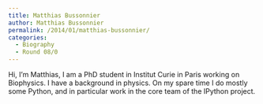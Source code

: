 ```yaml
---
title: Matthias Bussonnier
author: Matthias Bussonnier
permalink: /2014/01/matthias-bussonnier/
categories:
  - Biography
  - Round 08/0
---
```

<p style="text-align: left;">
  Hi, I&#8217;m Matthias, I am a PhD student in Institut Curie in Paris working on Biophysics. I have a background in physics. On my spare time I do mostly some Python, and in particular work in the core team of the IPython project.
</p>

